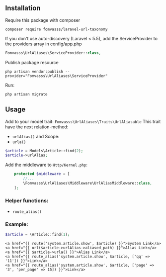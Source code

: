 ## Installation

Require this package with composer
```shell
composer require fomvasss/laravel-url-taxonomy
```

If you don't use auto-discovery (Laravel < 5.5), add the ServiceProvider to the providers array in config/app.php
```php
Fomvasss\UrlAliases\ServiceProvider::class,
```

Publish package resource
```shell
php artisan vendor:publish --provider="Fomvasss\UrlAliases\ServiceProvider"
```

Run:
```shell
php artisan migrate
```

## Usage

Add to your model trait: `Fomvasss\UrlAliases\Traits\UrlAliasable` 
This trait have the next relation-method:
-  `urlAlias()`
and Scope:
- `urla()`

```php
$article = Models\Article::find(2);
$article->urlAlias;
```

Add the middleware to `Http/Kernel.php`:
```php
    protected $middleware = [
        //...
        \Fomvasss\UrlAliases\Middleware\UrlAliasMiddleware::class,
    ];
```

### Helper functions:
- `route_alias()`

### Example:
```php
$article = \Article::find(1);
```

```blade
<a href="{{ route('system.article.show', $article) }}">System Link</a>
<a href="{{ url($article->urlAlias->aliased_path) }}">Alias Link</a>
<a href="{{ $article->urla() }}">Alias Link</a>
<a href="{{ route_alias('system.article.show', $article, ['qq' => '11']) }}">Link</a>
<a href="{{ route_alias('system.article.show', $article, ['page' => '3', 'per_page' => 15]) }}">Link</a>
```